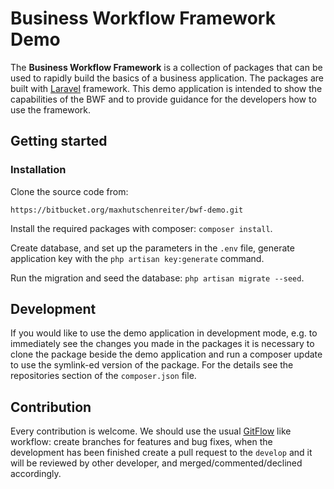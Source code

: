 # Business Workflow Framework Demo

The **Business Workflow Framework** is a collection of packages that can be used to rapidly build the basics of a business application. The packages are built with [Laravel](https://laravel.com/) framework. This demo application is intended to show the capabilities of the BWF and to provide guidance for the developers how to use the framework.

## Getting started
### Installation
Clone the source code from:
```
https://bitbucket.org/maxhutschenreiter/bwf-demo.git
```

Install the required packages with composer: `composer install`.

Create database, and set up the parameters in the `.env` file, generate application key with the `php artisan key:generate` command. 

Run the migration and seed the database: `php artisan migrate --seed`.

## Development
If you would like to use the demo application in development mode, e.g. to immediately see the changes you made in the packages it is necessary to clone the package beside the demo application and run a composer update to use the symlink-ed version of the package. For the details see the repositories section of the `composer.json` file.

## Contribution
Every contribution is welcome. We should use the usual [GitFlow](https://www.atlassian.com/git/tutorials/comparing-workflows/gitflow-workflow) like workflow: create branches for features and bug fixes, when the development has been finished create a pull request to the `develop` and it will be reviewed by other developer, and merged/commented/declined accordingly.
 
